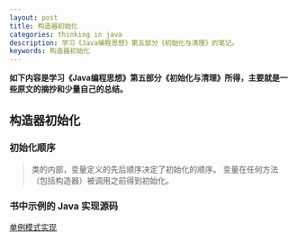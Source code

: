 ```yaml
---
layout: post
title: 构造器初始化
categories: thinking in java
description: 学习《Java编程思想》第五部分《初始化与清理》的笔记。
keywords: 构造器初始化
---
```


**如下内容是学习《Java编程思想》第五部分《初始化与清理》所得，主要就是一些原文的摘抄和少量自己的总结。**

## 构造器初始化
### 初始化顺序
> 类的内部，变量定义的先后顺序决定了初始化的顺序。
> 变量在任何方法（包括构造器）被调用之前得到初始化。


### 书中示例的 Java 实现源码
[单例模式实现](https://github.com/qihouying/design-pattern/tree/master/src/main/java/com/design/pattern/singleton)
